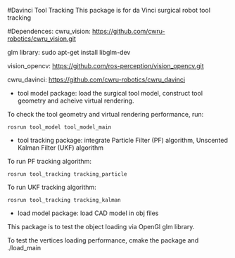 #Davinci Tool Tracking 
This package is for da Vinci surgical robot tool tracking

#Dependences:
cwru_vision: https://github.com/cwru-robotics/cwru_vision.git

glm library: sudo apt-get install libglm-dev

vision_opencv: https://github.com/ros-perception/vision_opencv.git

cwru_davinci: https://github.com/cwru-robotics/cwru_davinci 

- tool model package: load the surgical tool model, construct tool geometry and acheive  virtual rendering.

To check the tool geometry and virtual rendering performance, run:

`rosrun tool_model tool_model_main`

- tool tracking package: integrate Particle Filter (PF) algorithm, Unscented Kalman Filter (UKF) algorithm

To run PF tracking algorithm:

`rosrun tool_tracking tracking_particle`

To run UKF tracking algorithm:

`rosrun tool_tracking tracking_kalman`

- load model package: load CAD model in obj files

This package is to test the object loading via OpenGl glm library.

To test the vertices loading performance, cmake the package and ./load_main












